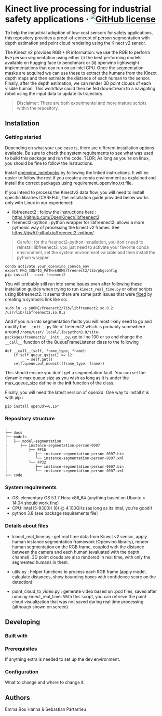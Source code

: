 # Kinect live processing for industrial safety applications &middot; [![GitHub license](https://img.shields.io/badge/license-MIT-blue.svg?style=flat-square)](https://github.com/SebastianPartarrieu/live-kinect/blob/master/LICENSE)
To help the industrial adoption of low-cost sensors for safety applications, this repository provides a proof-of-concept of person segmentation with depth estimation and point cloud rendering using the Kinect v2 sensor.

The Kinect v2 provides RGB + IR information: we use the RGB to perform live person segmentation using either (i) the best performing models available on hugging face to benchmark or (ii) openvino lightweight implementations that can run on an intel CPU. Once the segmentation masks are acquired we can use these to extract the humans from the Kinect depth maps and then estimate the distance of each human to the sensor. Finally, after the depth estimation, we can render 3D point clouds of each visible human. This workflow could then be fed downstream to a navigating robot using the input data to update its trajectory.

> Disclaimer: There are both experimental and more mature scripts within the repository.

## Installation

### Getting started

Depending on what your use case is, there are different installation options available. Be sure to check the system requirements to see what was used to build this package and run the code. TLDR; As long as you're on linux, you should be fine to follow the instructions.

Install [openvino_notebooks](https://github.com/openvinotoolkit/openvino_notebooks/wiki/Conda#step-4-install-the-packages) by following the linked instructions. It will be easier to follow the rest if you create a conda environment as explained and install the correct packages using requirement_openvino.txt file.

If you intend to process the Kinectv2 data flow, you will need to install specific libraries (CAREFUL, the installation guide provided below works only with Linux in our experience):
- libfreenect2 : follow the instructions here : https://github.com/OpenKinect/libfreenect2
- freenect2-python : python wrapper for libfreenect2, allows a more pythonic way of processing the kinect v2 frames. See https://rjw57.github.io/freenect2-python/.
> Careful: for the freenect2-python installation, you don't need to reinstall libfreenect2, you just need to activate your favorite conda environment, set the system environment variable and then install the python wrapper.
```
conda activate your_openvino_convda_env
export PKG_CONFIG_PATH=$HOME/freenect2/lib/pkgconfig
pip install --user freenect2
```
You will probably still run into some issues even after following these installation guides when trying to run ```kinect_real_time.py``` or other scripts using libfreenect2. It seems there are some path issues that were [fixed](https://github.com/rjw57/freenect2-python/issues/6) by creating a symbolic link like so:
```
sudo ln -s $HOME/freenect2/lib/libfreenect2.so.0.2 /usr/lib/libfreenect2.so.0.2
```
And if you run into segmentation faults you will most likely need to go and modify the ```__init__.py``` file of freenect2 which is probably somewhere around ```/home/user/.local/lib/python3.8/site-packages/freenect2/__init__.py```, go to line 100 or so and change the ```__call__``` function of the QueueFrameListener class to the following
```
def __call__(self, frame_type, frame):
    if self.queue.qsize() >= 12:
        _ = self.get()
    self.queue.put_nowait((frame_type, frame))
```
This should ensure you don't get a segmentation fault. You can set the dynamic max queue size as you wish as long as it is under the max_queue_size define in the __init__ function of the class.

Finally, you will need the latest version of open3d. One way to install it is with pip :
```
pip install open3d>=0.16*
```

### Repository structure
```
.
├── docs
├── models
|   ├── model-segmentation
|      ├── instance-segmentation-person-0007
|          ├── FP16
|             ├── instance-segmentation-person-0007.bin
|             └── instance-segmentation-person-0007.xml
|          └── FP32
|             ├── instance-segmentation-person-0007.bin
|             └── instance-segmentation-person-0007.xml
├── code
```

### System requirements
- OS: elementary OS 5.1.7 Hera x86_64 (anything based on Ubuntu > 14.04 should work fine)
- CPU: Intel i5-9300H (8) @ 4.100GHz (as long as its Intel, you're good!)
- python 3.8 (see package requirements file)

### Details about files

- kinect_real_time.py : get real time data from Kinect v2 sensor, apply human instance segmentation framework (Openvino librairy), render human segmentation on the RGB frame, coupled with the distance between the camera and each human (evaluated with the depth channel). 3D point clouds are also rendered in real time, with only the segmented humans in them.

- utils.py : helper functions to process each RGB frame (apply model, calculate distances, show bounding boxes with confidence score on the detection)

- point_cloud_to_video.py : generate video based on .pcd files, saved after running kinect_real_time. With this script, you can retrieve the point cloud visualization that was not saved during real time processing (although shown on screen)

## Developing

### Built with


### Prerequisites
If anything extra is needed to set up the dev environment.


### Configuration
What to change and where to change it.

## Authors
Emma Bou Hanna & Sebastian Partarrieu
